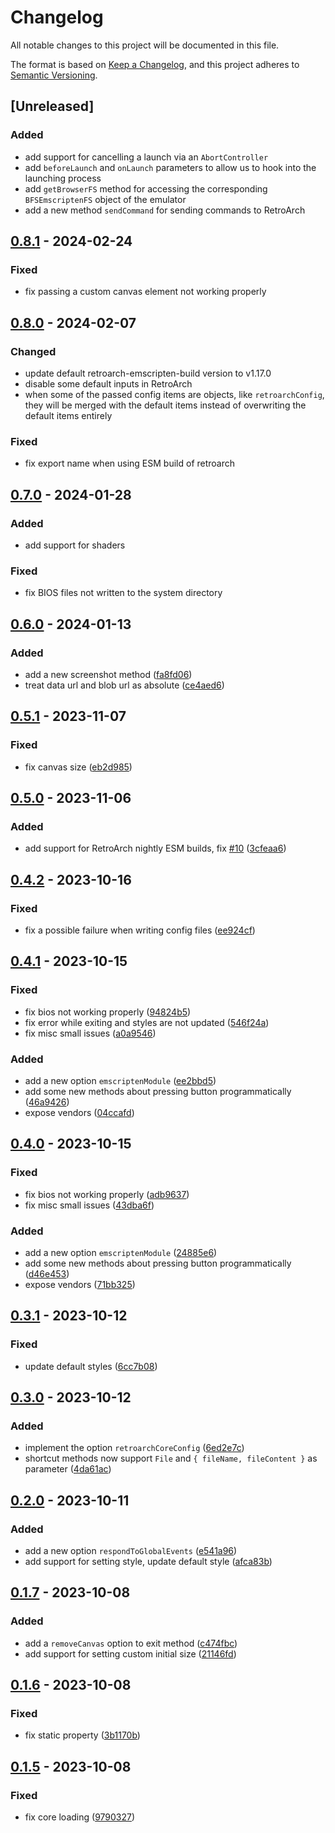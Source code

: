 # Changelog

All notable changes to this project will be documented in this file.

The format is based on [Keep a Changelog](https://keepachangelog.com/en/1.0.0/),
and this project adheres to [Semantic Versioning](https://semver.org/spec/v2.0.0.html).

## [Unreleased]
### Added
- add support for cancelling a launch via an `AbortController`
- add `beforeLaunch` and `onLaunch` parameters to allow us to hook into the launching process
- add `getBrowserFS` method for accessing the corresponding `BFSEmscriptenFS` object of the emulator
- add a new method `sendCommand` for sending commands to RetroArch

## [0.8.1](https://github.com/arianrhodsandlot/nostalgist/compare/v0.8.0...v0.8.1) - 2024-02-24

### Fixed

- fix passing a custom canvas element not working properly

## [0.8.0](https://github.com/arianrhodsandlot/nostalgist/compare/v0.7.0...v0.8.0) - 2024-02-07
### Changed
- update default retroarch-emscripten-build version to v1.17.0
- disable some default inputs in RetroArch
- when some of the passed config items are objects, like `retroarchConfig`, they will be merged with the default items instead of overwriting the default items entirely

### Fixed
- fix export name when using ESM build of retroarch

## [0.7.0](https://github.com/arianrhodsandlot/nostalgist/compare/v0.6.0...v0.7.0) - 2024-01-28

### Added
- add support for shaders

### Fixed
- fix BIOS files not written to the system directory

## [0.6.0](https://github.com/arianrhodsandlot/nostalgist/compare/v0.5.1...v0.6.0) - 2024-01-13

### Added

- add a new screenshot method ([fa8fd06](https://github.com/arianrhodsandlot/nostalgist/commit/fa8fd06d1aaad6c2a35df4fc1051c43f3471f7b4))
- treat data url and blob url as absolute ([ce4aed6](https://github.com/arianrhodsandlot/nostalgist/commit/ce4aed6991f0127049884d9fd21a8c6b79a8d52d))



## [0.5.1](https://github.com/arianrhodsandlot/nostalgist/compare/v0.5.0...v0.5.1) - 2023-11-07


### Fixed

- fix canvas size ([eb2d985](https://github.com/arianrhodsandlot/nostalgist/commit/eb2d9858e5d7c569060a46153e88dd659896a5ab))



## [0.5.0](https://github.com/arianrhodsandlot/nostalgist/compare/v0.4.2...v0.5.0) - 2023-11-06


### Added

- add support for RetroArch nightly ESM builds, fix [#10](https://github.com/arianrhodsandlot/nostalgist/issues/10) ([3cfeaa6](https://github.com/arianrhodsandlot/nostalgist/commit/3cfeaa6a3ee2f5f64b0268bb696768116ed03fd7))



## [0.4.2](https://github.com/arianrhodsandlot/nostalgist/compare/v0.4.1...v0.4.2) - 2023-10-16


### Fixed

- fix a possible failure when writing config files ([ee924cf](https://github.com/arianrhodsandlot/nostalgist/commit/ee924cf291890b832a27f589dde6c3f0aa697432))



## [0.4.1](https://github.com/arianrhodsandlot/nostalgist/compare/v0.4.0...v0.4.1) - 2023-10-15


### Fixed

- fix bios not working properly ([94824b5](https://github.com/arianrhodsandlot/nostalgist/commit/94824b56232806bfb9ede4cc15acacb2057371f1))
- fix error while exiting and styles are not updated ([546f24a](https://github.com/arianrhodsandlot/nostalgist/commit/546f24a24f5d8d4182247f4e200abf4cb3f87cd1))
- fix misc small issues ([a0a9546](https://github.com/arianrhodsandlot/nostalgist/commit/a0a95465aa0b52235e66ceca20736391ea686467))


### Added

- add a new option `emscriptenModule` ([ee2bbd5](https://github.com/arianrhodsandlot/nostalgist/commit/ee2bbd522fc91dc59fda19336e12b8f80eb97208))
- add some new methods about pressing button programmatically ([46a9426](https://github.com/arianrhodsandlot/nostalgist/commit/46a94260bab76f42bed4e6749a5c83e4895f86ab))
- expose vendors ([04ccafd](https://github.com/arianrhodsandlot/nostalgist/commit/04ccafd167fd9954d8ba6de0b9cd1fff7d97a529))



## [0.4.0](https://github.com/arianrhodsandlot/nostalgist/compare/v0.3.1...v0.4.0) - 2023-10-15


### Fixed

- fix bios not working properly ([adb9637](https://github.com/arianrhodsandlot/nostalgist/commit/adb9637ae0e7ab589cd0d2901c1fc2a2ab576ed1))
- fix misc small issues ([43dba6f](https://github.com/arianrhodsandlot/nostalgist/commit/43dba6f7c6229e9357456cd2683e6d1f843d2a63))


### Added

- add a new option `emscriptenModule` ([24885e6](https://github.com/arianrhodsandlot/nostalgist/commit/24885e65a544490369cfb83c3ab99836d9733cd8))
- add some new methods about pressing button programmatically ([d46e453](https://github.com/arianrhodsandlot/nostalgist/commit/d46e4537fba11bf65065a72f0f3150d1ceb1684a))
- expose vendors ([71bb325](https://github.com/arianrhodsandlot/nostalgist/commit/71bb325f89465e6d102bc910441826443e459c34))



## [0.3.1](https://github.com/arianrhodsandlot/nostalgist/compare/v0.3.0...v0.3.1) - 2023-10-12


### Fixed

- update default styles ([6cc7b08](https://github.com/arianrhodsandlot/nostalgist/commit/6cc7b0802565ce7dda17be2334dca5292a7dfc63))



## [0.3.0](https://github.com/arianrhodsandlot/nostalgist/compare/v0.2.0...v0.3.0) - 2023-10-12


### Added

- implement the option `retroarchCoreConfig` ([6ed2e7c](https://github.com/arianrhodsandlot/nostalgist/commit/6ed2e7c78d48c0d3854d6af485bd190ad6bb24eb))
- shortcut methods now support `File` and `{ fileName, fileContent }` as parameter ([4da61ac](https://github.com/arianrhodsandlot/nostalgist/commit/4da61ac31225c519978e632886e22f63fa81f3c4))



## [0.2.0](https://github.com/arianrhodsandlot/nostalgist/compare/v0.1.7...v0.2.0) - 2023-10-11


### Added

- add a new option `respondToGlobalEvents` ([e541a96](https://github.com/arianrhodsandlot/nostalgist/commit/e541a96de10257fcad10de5d310bdf0fed783842))
- add support for setting style, update default style ([afca83b](https://github.com/arianrhodsandlot/nostalgist/commit/afca83bbcc9f9121463f84ec5940ed8280fbab1d))



## [0.1.7](https://github.com/arianrhodsandlot/nostalgist/compare/v0.1.6...v0.1.7) - 2023-10-08


### Added

- add a `removeCanvas` option to exit method ([c474fbc](https://github.com/arianrhodsandlot/nostalgist/commit/c474fbc61fbc28ace9a18739d397338278d65d9f))
- add support for setting custom initial size ([21146fd](https://github.com/arianrhodsandlot/nostalgist/commit/21146fdf9c05b7a5c7ed6baefee54134a91457f5))



## [0.1.6](https://github.com/arianrhodsandlot/nostalgist/compare/v0.1.5...v0.1.6) - 2023-10-08


### Fixed

- fix static property ([3b1170b](https://github.com/arianrhodsandlot/nostalgist/commit/3b1170b08e78386aeb98252d568410369f8d1de3))



## [0.1.5](https://github.com/arianrhodsandlot/nostalgist/compare/v0.1.4...v0.1.5) - 2023-10-08


### Fixed

- fix core loading ([9790327](https://github.com/arianrhodsandlot/nostalgist/commit/97903270c39788b3d05b7f7d0700ccdf32503a9e))
